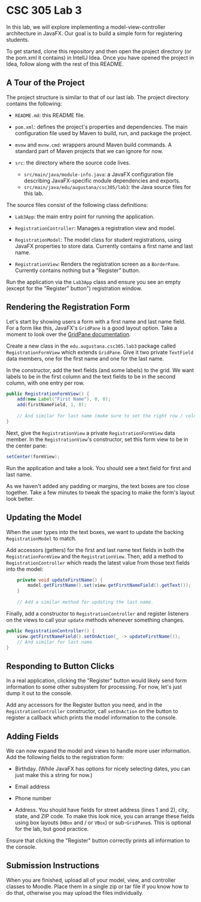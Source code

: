 # CSC 305 Lab 3

In this lab, we will explore implementing a model-view-controller 
architecture in JavaFX. Our goal is to build a simple form for 
registering students.

To get started, clone this repository and then open the project 
directory (or the pom.xml it contains) in IntellJ Idea. Once you have
opened the project in Idea, follow along with the rest of this README.

## A Tour of the Project

The project structure is similar to that of our last lab. The project 
directory contains the following:

* `README.md`: this README file.

* `pom.xml`: defines the project's properties and dependencies. The
  main configuration file used by Maven to build, run, and package
  the project.

* `mvnw` and `mvnw.cmd`: wrappers around Maven build commands. A
  standard part of Maven projects that we can ignore for now.

* `src`: the directory where the source code lives.
    * `src/main/java/module-info.java`: a JavaFX configuration file
      describing JavaFX-specific module dependencies and exports.
    * `src/main/java/edu/augustana/csc305/lab3`: the Java source
      files for this lab.

The source files consist of the following class definitions:

* `Lab3App`: the main entry point for running the application.

* `RegistrationController`: Manages a registration view and model.

* `RegistrationModel`: The model class for student registrations,
                       using JavaFX properties to store data. Currently
                       contains a first name and last name.            

* `RegistrationView`: Renders the registration screen as a `BorderPane`.  
                      Currently contains nothing but a "Register" button.

Run the application via the `Lab3App` class and ensure you see an empty
(except for the "Register" button") registration window.


## Rendering the Registration Form

Let's start by showing users a form with a first name and last name field.
For a form like this, JavaFX's `GridPane` is a good layout option. Take
a moment to look over the
[GridPane documentation](https://docs.oracle.com/javase/8/javafx/api/javafx/scene/layout/GridPane.html).

Create a new class in the `edu.augustana.csc305.lab3` package called
`RegistrationFormView` which extends `GridPane`. Give it two private
`TextField` data members, one for the first name and one for the last name.

In the constructor, add the text fields (and some labels) to the grid. We
want labels to be in the first column and the text fields to be in the
second column, with one entry per row.

```java
public RegistrationFormView() {
    add(new Label("First Name"), 0, 0);
    add(firstNameField, 1, 0);
    
    // And similar for last name (make sure to set the right row / column values).
}
```

Next, give the `RegistrationView` a private `RegistrationFormView` data member.
In the `RegistrationView`'s constructor, set this form view to be in the center
pane:

```java
setCenter(formView);
```

Run the application and take a look. You should see a text field for first and last
name. 

As we haven't added any padding or margins, the text boxes are too close together.
Take a few minutes to tweak the spacing to make the form's layout look better.


## Updating the Model

When the user types into the text boxes, we want to update the backing 
`RegistrationModel` to match. 

Add accessors (getters) for the first and last name text fields in both the 
`RegistrationFormView` and the `RegistrationView`. Then, add a method to 
`RegistrationController` which reads the latest value from those text fields
into the model:

```java
    private void updateFirstName() {
        model.getFirstName().set(view.getFirstNameField().getText());
    }
    
    // Add a similar method for updating the last name.
```

Finally, add a constructor to `RegistrationController` and register listeners on
the views to call your `update` methods whenever something changes.

```java
public RegistrationController() {
    view.getFirstNameField().setOnAction(_ -> updateFirstName());
    // And similar for last name.
}
```

## Responding to Button Clicks

In a real application, clicking the "Register" button would likely send form
information to some other subsystem for processing. For now, let's just dump
it out to the console.

Add any accessors for the Register button you need, and in the `RegistrationController`
constructor, call `setOnAction` on the button to register a callback which prints
the model information to the console.


## Adding Fields

We can now expand the model and views to handle more user information. Add the following fields
to the registration form:

* Birthday. (While JavaFX has options for nicely selecting dates, you can just make 
            this a string for now.)

* Email address

* Phone number

* Address. You should have fields for street address (lines 1 and 2), city, state,
           and ZIP code. To make this look nice, you can arrange these fields using
           box layouts (`HBox` and / or `VBox`) or sub-`GridPane`s. This is optional
           for the lab, but good practice.

Ensure that clicking the "Register" button correctly prints all information to the console.

## Submission Instructions

When you are finished, upload all of your model, view, and controller classes to Moodle.
Place them in a single zip or tar file if you know how to do that, otherwise you may
upload the files individually.